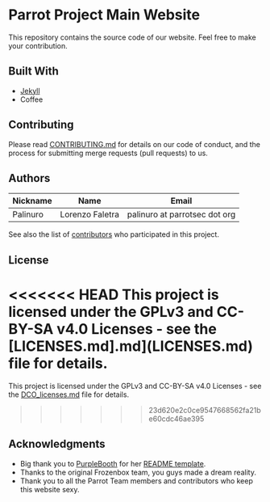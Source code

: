 # Parrot Project Main Website

This repository contains the source code of our website.
Feel free to make your contribution.

## Built With

* [Jekyll](https://jekyllrb.com/)
* Coffee

## Contributing

Please read [CONTRIBUTING.md](CONTRIBUTING.md) for details on our code of conduct, and the process for submitting merge requests (pull requests) to us.

## Authors

|    Nickname   |       Name         |              Email                |
| ------------- | ------------------ | --------------------------------- |
|  Palinuro     | Lorenzo Faletra    |   palinuro at parrotsec dot org  |

See also the list of [contributors](contributors.md) who participated in this project.

## License

<<<<<<< HEAD
This project is licensed under the GPLv3 and CC-BY-SA v4.0 Licenses - see the [LICENSES.md].md](LICENSES.md) file for details.
=======
This project is licensed under the GPLv3 and CC-BY-SA v4.0 Licenses - see the [DCO_licenses.md](DCO_licenses.md) file for details.
>>>>>>> 23d620e2c0ce9547668562fa21be60cdc46ae395

## Acknowledgments

* Big thank you to [PurpleBooth](https://github.com/PurpleBooth) for her [README template](https://gist.github.com/PurpleBooth/109311bb0361f32d87a2).
* Thanks to the original Frozenbox team, you guys made a dream reality.
* Thank you to all the Parrot Team members and contributors who keep this website sexy.
